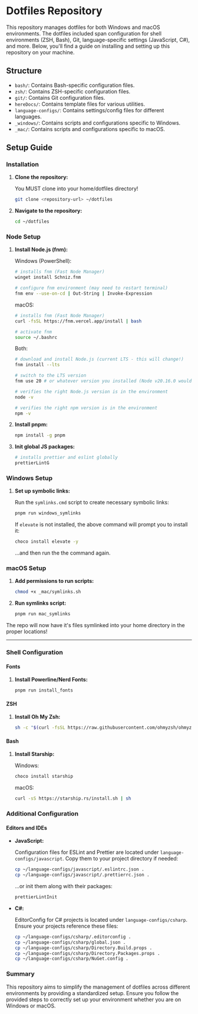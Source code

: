 # Dotfiles Repository

This repository manages dotfiles for both Windows and macOS environments. The dotfiles included span configuration for shell environments (ZSH, Bash), Git, language-specific settings (JavaScript, C#), and more. Below, you'll find a guide on installing and setting up this repository on your machine.

## Structure

- `bash/`: Contains Bash-specific configuration files.
- `zsh/`: Contains ZSH-specific configuration files.
- `git/`: Contains Git configuration files.
- `hereDocs/`: Contains template files for various utilities.
- `language-configs/`: Contains settings/config files for different languages.
- `_windows/`: Contains scripts and configurations specific to Windows.
- `_mac/`: Contains scripts and configurations specific to macOS.

## Setup Guide

### Installation

1. **Clone the repository:**

   You MUST clone into your home/dotfiles directory!

   ```bash
   git clone <repository-url> ~/dotfiles
   ```

2. **Navigate to the repository:**

   ```bash
   cd ~/dotfiles
   ```

### Node Setup

1. **Install Node.js (fnm):**

   Windows (PowerShell):

   ```bash
   # installs fnm (Fast Node Manager)
   winget install Schniz.fnm

   # configure fnm environment (may need to restart terminal)
   fnm env --use-on-cd | Out-String | Invoke-Expression
   ```

   macOS:

   ```bash
   # installs fnm (Fast Node Manager)
   curl -fsSL https://fnm.vercel.app/install | bash

   # activate fnm
   source ~/.bashrc
   ```

   Both:

   ```bash
   # download and install Node.js (current LTS - this will change!)
   fnm install --lts

   # switch to the LTS version
   fnm use 20 # or whatever version you installed (Node v20.16.0 would be '20')

   # verifies the right Node.js version is in the environment
   node -v

   # verifies the right npm version is in the environment
   npm -v
   ```

2. **Install pnpm:**

   ```bash
   npm install -g pnpm
   ```

3. **Init global JS packages:**

   ```bash
   # installs prettier and eslint globally
   prettierLintG
   ```

### Windows Setup

1. **Set up symbolic links:**

   Run the `symlinks.cmd` script to create necessary symbolic links:

   ```bash
   pnpm run windows_symlinks
   ```

   If `elevate` is not installed, the above command will prompt you to install it:

   ```cmd
   choco install elevate -y
   ```

   ...and then run the the command again.

### macOS Setup

1. **Add permissions to run scripts:**

   ```bash
   chmod +x _mac/symlinks.sh
   ```

2. **Run symlinks script:**

   ```bash
   pnpm run mac_symlinks
   ```

The repo will now have it's files symlinked into your home directory in the proper locations!

---

### Shell Configuration

#### Fonts

1. **Install Powerline/Nerd Fonts:**

   ```bash
   pnpm run install_fonts
   ```

#### ZSH

1. **Install Oh My Zsh:**

   ```bash
   sh -c "$(curl -fsSL https://raw.githubusercontent.com/ohmyzsh/ohmyzsh/master/tools/install.sh)"
   ```

#### Bash

1. **Install Starship:**

   Windows:

   ```bash
   choco install starship
   ```

   macOS:

   ```bash
   curl -sS https://starship.rs/install.sh | sh
   ```

### Additional Configuration

#### Editors and IDEs

- **JavaScript:**

  Configuration files for ESLint and Prettier are located under `language-configs/javascript`.
  Copy them to your project directory if needed:

  ```bash
  cp ~/language-configs/javascript/.eslintrc.json .
  cp ~/language-configs/javascript/.prettierrc.json .
  ```

  ...or init them along with their packages:

  ```bash
  prettierLintInit
  ```

- **C#:**

  EditorConfig for C# projects is located under `language-configs/csharp`. Ensure your projects reference these files:

  ```bash
  cp ~/language-configs/csharp/.editorconfig .
  cp ~/language-configs/csharp/global.json .
  cp ~/language-configs/csharp/Directory.Build.props .
  cp ~/language-configs/csharp/Directory.Packages.props .
  cp ~/language-configs/csharp/NuGet.config .
  ```

### Summary

This repository aims to simplify the management of dotfiles across different environments by providing a standardized setup.
Ensure you follow the provided steps to correctly set up your environment whether you are on Windows or macOS.
